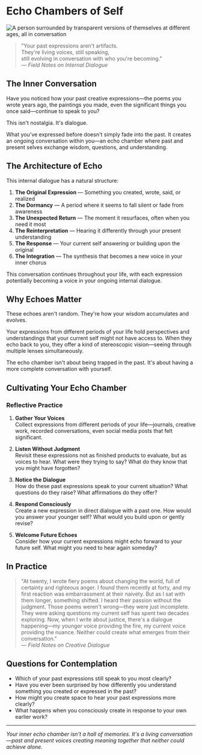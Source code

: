 # Echo Chambers of Self

![A person surrounded by transparent versions of themselves at different ages, all in conversation](https://github.com/user-attachments/assets/placeholder-echoes.jpg)

> "Your past expressions aren't artifacts.  
> They're living voices, still speaking,  
> still evolving in conversation with who you're becoming."  
> — *Field Notes on Internal Dialogue*

## The Inner Conversation

Have you noticed how your past creative expressions—the poems you wrote years ago, the paintings you made, even the significant things you once said—continue to speak to you?

This isn't nostalgia. It's dialogue.

What you've expressed before doesn't simply fade into the past. It creates an ongoing conversation within you—an echo chamber where past and present selves exchange wisdom, questions, and understanding.

## The Architecture of Echo

This internal dialogue has a natural structure:

1. **The Original Expression** — Something you created, wrote, said, or realized
2. **The Dormancy** — A period where it seems to fall silent or fade from awareness
3. **The Unexpected Return** — The moment it resurfaces, often when you need it most
4. **The Reinterpretation** — Hearing it differently through your present understanding
5. **The Response** — Your current self answering or building upon the original
6. **The Integration** — The synthesis that becomes a new voice in your inner chorus

This conversation continues throughout your life, with each expression potentially becoming a voice in your ongoing internal dialogue.

## Why Echoes Matter

These echoes aren't random. They're how your wisdom accumulates and evolves.

Your expressions from different periods of your life hold perspectives and understandings that your current self might not have access to. When they echo back to you, they offer a kind of stereoscopic vision—seeing through multiple lenses simultaneously.

The echo chamber isn't about being trapped in the past. It's about having a more complete conversation with yourself.

## Cultivating Your Echo Chamber

### Reflective Practice

1. **Gather Your Voices**  
   Collect expressions from different periods of your life—journals, creative work, recorded conversations, even social media posts that felt significant.

2. **Listen Without Judgment**  
   Revisit these expressions not as finished products to evaluate, but as voices to hear. What were they trying to say? What do they know that you might have forgotten?

3. **Notice the Dialogue**  
   How do these past expressions speak to your current situation? What questions do they raise? What affirmations do they offer?

4. **Respond Consciously**  
   Create a new expression in direct dialogue with a past one. How would you answer your younger self? What would you build upon or gently revise?

5. **Welcome Future Echoes**  
   Consider how your current expressions might echo forward to your future self. What might you need to hear again someday?

## In Practice

> "At twenty, I wrote fiery poems about changing the world, full of certainty and righteous anger. I found them recently at forty, and my first reaction was embarrassment at their naivety. But as I sat with them longer, something shifted. I heard their passion without the judgment. Those poems weren't wrong—they were just incomplete. They were asking questions my current self has spent two decades exploring. Now, when I write about justice, there's a dialogue happening—my younger voice providing the fire, my current voice providing the nuance. Neither could create what emerges from their conversation."  
> — *Field Notes on Creative Dialogue*

## Questions for Contemplation

- Which of your past expressions still speak to you most clearly?
- Have you ever been surprised by how differently you understand something you created or expressed in the past?
- How might you create space to hear your past expressions more clearly?
- What happens when you consciously create in response to your own earlier work?

---

*Your inner echo chamber isn't a hall of memories. It's a living conversation—past and present voices creating meaning together that neither could achieve alone.*

